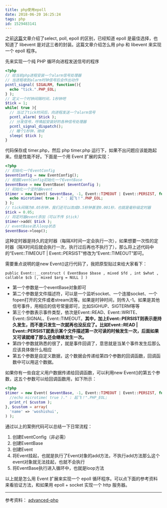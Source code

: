 ```yaml
---
title: php使用epoll
date: 2018-06-20 16:25:24
tags: php
id: 1529483141
---
```

之前[这篇](https://ljj.pub/posts/1528164527/)文章介绍了select, poll, epoll 的区别，已经知道 epoll 是最佳选择，也知道了 libevent 是对这三者的封装。这篇文章介绍怎么用 php 和 libevent 来实现一个 epoll 程序。

先来实现一个纯 PHP 循环向进程发送信号的程序
```php
<?php
// 给当前php进程安装一个alarm信号处理器
// 当进程收到alarm时钟信号后会作出动作
pcntl_signal( SIGALRM, function(){
  echo "tick.".PHP_EOL;
} );
// 定义一个时钟间隔时间，1秒钟吧
$tick = 1;
while( true ){
  // 当过了tick时间后，向进程发送一个alarm信号
  pcntl_alarm( $tick );
  // 分发信号，呼唤起安装好的各种信号处理器
  pcntl_signal_dispatch();
  // 睡个1秒钟，继续
  sleep( $tick );
}
```

代码保存成 timer.php，然后 php timer.php 运行下，如果不出问题应该能跑起来。但是性能不好。下面是一个用 Event 扩展的实现：
```php
<?php
// 初始化一个EventConfig
$eventConfig = new EventConfig();
// 根据EventConfig初始化一个EventBase
$eventBase = new EventBase( $eventConfig );
// 初始化一个定时器event
$timer = new Event( $eventBase, -1, Event::TIMEOUT | Event::PERSIST, function(){
  echo microtime( true )." : 起飞！".PHP_EOL;
} );
// tick间隔为0.05秒钟，我们还可以改成0.5秒钟甚至0.001秒，也就是毫秒级定时器
$tick = 0.05;
// 将定时器event添加（可以不传 $tick）
$timer->add( $tick );
// eventBase进入loop状态
$eventBase->loop();
```

这种定时器是持久的定时器（每隔X时间一定会执行一次），如果想要一次性的定时器（隔X时间后就会执行一次，执行过后再也不执行了），那么将上述代码中的“Event::TIMEOUT | Event::PERSIST”修改为“Event::TIMEOUT”即可。

需要重点说明的是new Event()这行代码了，我把原型贴过来给大家看下：
```
public Event::__construct ( EventBase $base , mixed $fd , int $what , callable $cb [, mixed $arg = NULL ] )
```
- 第一个参数是一个eventBase对象即可
- 第二个参数是文件描述符，可以是一个监听socket、一个连接socket、一个fopen打开的文件或者stream流等。如果是时钟时间，则传入-1。如果是其他信号事件，用相应的信号常量即可，比如SIGHUP、SIGTERM等等
- 第三个参数表示事件类型，依次是Event::READ、Event::WRITE、Event::SIGNAL、Event::TIMEOUT。**其中，加上Event::PERSIST则表示是持久发生，而不是只发生一次就再也没反应了。比如Event::READ | Event::PERSIST就表示某个文件描述第一次可读的时候发生一次，后面如果又可读就绪了那么还会继续发生一次。**
- 第四个参数就熟悉的很了，就是事件回调了，意思就是当某个事件发生后那么应该具体做什么相应
- 第五个参数是自定义数据，这个数据会传递给第四个参数的回调函数，回调函数中可以用这个数据。

如果你有一些自定义用户数据传递给回调函数，可以利用new Event()的第五个参数，这五个参数可以给回调函数用，如下所示：
```php
<?php
$timer = new Event( $eventBase, -1, Event::TIMEOUT | Event::PERSIST, function() use( &$custom ){
  //echo microtime( true )." : 起飞！".PHP_EOL;
  print_r( $custom );
}, $custom = array(
  'name' => 'woshishui',
) );
```

通过以上的案例代码可以总结一下日常流程：
1. 创建EventConfig（非必需）
2. 创建EventBase
3. 创建Event
4. 将Event挂起，也就是执行了Event对象的add方法，不执行add方法那么这个event对象就无法挂起，也就不会执行
5. 将EventBase执行进入循环中，也就是loop方法

以上就是怎么用 Event 扩展来实现一个 epoll 循环程序。可以点下面的参考资料来看验证方法，和如果用 epoll + socket 实现一个 http 服务器。

--------------------------
参考资料：
[advanced-php](https://github.com/elarity/advanced-php/blob/master/13.%20PHP%20socket初探%20---%20硬着头皮继续libevent（二）.md)